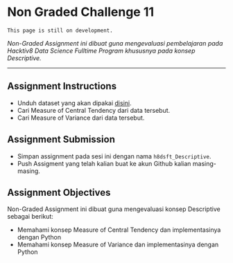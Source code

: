 # Non Graded Challenge 11

```{attention}
This page is still on development.
```

_Non-Graded Assignment ini dibuat guna mengevaluasi pembelajaran pada Hacktiv8 Data Science Fulltime Program khususnya pada konsep Descriptive._

---

## Assignment Instructions

- Unduh dataset yang akan dipakai [disini](https://www.kaggle.com/hendratno/covid19-indonesia).
- Cari Measure of Central Tendency dari data tersebut.
- Cari Measure of Variance dari data tersebut.

## Assignment Submission

- Simpan assignment pada sesi ini dengan nama `h8dsft_Descriptive`.
- Push Assigment yang telah kalian buat ke akun Github kalian masing-masing.

## Assignment Objectives

Non-Graded Assignment ini dibuat guna mengevaluasi konsep Descriptive sebagai berikut:

- Memahami konsep Measure of Central Tendency dan implementasinya dengan Python
- Memahami konsep Measure of Variance dan implementasinya dengan Python
